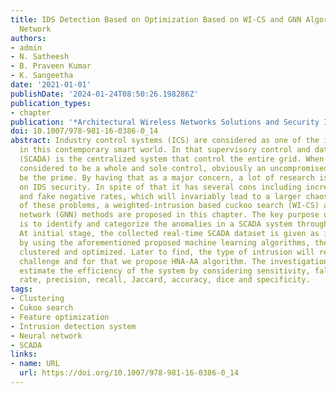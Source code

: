 ```yaml
---
title: IDS Detection Based on Optimization Based on WI-CS and GNN Algorithm in SCADA
  Network
authors:
- admin
- N. Satheesh
- B. Praveen Kumar
- K. Sangeetha
date: '2021-01-01'
publishDate: '2024-01-24T08:50:26.198286Z'
publication_types:
- chapter
publication: '*Architectural Wireless Networks Solutions and Security Issues*'
doi: 10.1007/978-981-16-0386-0_14
abstract: Industry control systems (ICS) are considered as one of the inevitable systems
  in this contemporary smart world. In that supervisory control and data acquisition
  (SCADA) is the centralized system that control the entire grid. When a system is
  considered to be a whole and sole control, obviously an uncompromised security would
  be the prime. By having that as a major concern, a lot of research is being done
  on IDS security. In spite of that it has several cons including increased fake positive
  and fake negative rates, which will invariably lead to a larger chaos. To get rid
  of these problems, a weighted-intrusion based cuckoo search (WI-CS) and graded neural
  network (GNN) methods are proposed in this chapter. The key purpose of this chapter
  is to identify and categorize the anomalies in a SCADA system through data optimization.
  At initial stage, the collected real-time SCADA dataset is given as input. Then,
  by using the aforementioned proposed machine learning algorithms, these data are
  clustered and optimized. Later to find, the type of intrusion will remain as a further
  challenge and for that we propose HNA-AA algorithm. The investigational results
  estimate the efficiency of the system by considering sensitivity, false detection
  rate, precision, recall, Jaccard, accuracy, dice and specificity.
tags:
- Clustering
- Cukoo search
- Feature optimization
- Intrusion detection system
- Neural network
- SCADA
links:
- name: URL
  url: https://doi.org/10.1007/978-981-16-0386-0_14
---
```

